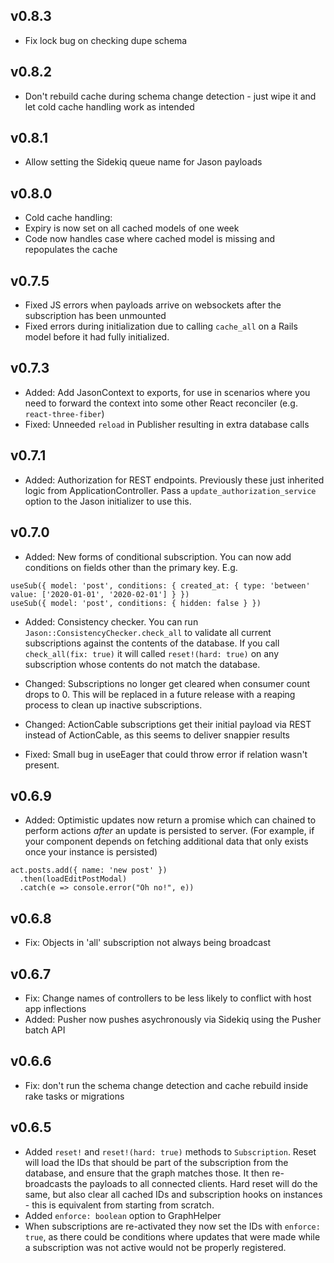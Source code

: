 ## v0.8.3
- Fix lock bug on checking dupe schema

## v0.8.2
- Don't rebuild cache during schema change detection - just wipe it and let cold cache handling work as intended

## v0.8.1
- Allow setting the Sidekiq queue name for Jason payloads

## v0.8.0
- Cold cache handling:
 - Expiry is now set on all cached models of one week
 - Code now handles case where cached model is missing and repopulates the cache

## v0.7.5
- Fixed JS errors when payloads arrive on websockets after the subscription has been unmounted
- Fixed errors during initialization due to calling `cache_all` on a Rails model before it had fully initialized.

## v0.7.3
- Added: Add JasonContext to exports, for use in scenarios where you need to forward the context into some other React reconciler (e.g. `react-three-fiber`)
- Fixed: Unneeded `reload` in Publisher resulting in extra database calls

## v0.7.1
- Added: Authorization for REST endpoints. Previously these just inherited logic from ApplicationController. Pass a `update_authorization_service` option to the Jason initializer to use this.

## v0.7.0
- Added: New forms of conditional subscription. You can now add conditions on fields other than the primary key.
E.g.
```
useSub({ model: 'post', conditions: { created_at: { type: 'between' value: ['2020-01-01', '2020-02-01'] } })
useSub({ model: 'post', conditions: { hidden: false } })
```

- Added: Consistency checker. You can run `Jason::ConsistencyChecker.check_all` to validate all current subscriptions against the contents of the database. If you call `check_all(fix: true)` it will called `reset!(hard: true)` on any subscription whose contents do not match the database.

- Changed: Subscriptions no longer get cleared when consumer count drops to 0. This will be replaced in a future release with a reaping process to clean up inactive subscriptions.

- Changed: ActionCable subscriptions get their initial payload via REST instead of ActionCable, as this seems to deliver snappier results

- Fixed: Small bug in useEager that could throw error if relation wasn't present.

## v0.6.9
- Added: Optimistic updates now return a promise which can chained to perform actions _after_ an update is persisted to server. (For example, if your component depends on fetching additional data that only exists once your instance is persisted)
```
act.posts.add({ name: 'new post' })
  .then(loadEditPostModal)
  .catch(e => console.error("Oh no!", e))
```

## v0.6.8
- Fix: Objects in 'all' subscription not always being broadcast

## v0.6.7
- Fix: Change names of controllers to be less likely to conflict with host app inflections
- Added: Pusher now pushes asychronously via Sidekiq using the Pusher batch API

## v0.6.6
- Fix: don't run the schema change detection and cache rebuild inside rake tasks or migrations

## v0.6.5
- Added `reset!` and `reset!(hard: true)` methods to `Subscription`. Reset will load the IDs that should be part of the subscription from the database, and ensure that the graph matches those. It then re-broadcasts the payloads to all connected clients. Hard reset will do the same, but also clear all cached IDs and subscription hooks on instances - this is equivalent from starting from scratch.
- Added `enforce: boolean` option to GraphHelper
- When subscriptions are re-activated they now set the IDs with `enforce: true`, as there could be conditions where updates that were made while a subscription was not active would not be properly registered.